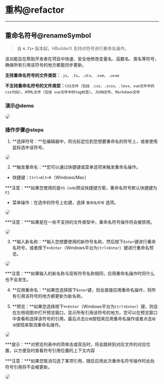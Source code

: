 # 重构@refactor

---

## 重命名符号@renameSymbol

> 自 **`4.71+`** 版本起，HBuilderX 支持对符号进行重命名操作。

该功能旨在帮助开发者在项目中快速、安全地修改变量名、函数名、类名等符号，确保所有引用该符号的地方都能同步更新。

**支持重命名符号的文件类型：**`.js`、`.ts`、`.uts`、`.vue`、`.uvue`

**不支持重命名符号的文件类型：**`CSS文件（包括 .css、.scss、.less、vue文件中的css代码）`、`HTML文件（包括 vue文件中的tag标签）`、`JSON文件`、`Markdown文件`


### 演示@demo

<img style="border-radius:8px;" src="https://web-ext-storage.dcloud.net.cn/hx/refacor-rename/rename.gif" />

### 操作步骤@steps

1. **选择符号：**在编辑器中，将光标定位到您想要重命名的符号上，或者使用鼠标选中该符号。

  <img style="border-radius:10px;" src="https://web-ext-storage.dcloud.net.cn/hx/refacor-rename/rename-select-symbol.png" />

2. **触发重命名：**您可以通过快捷键或菜单选项来触发重命名操作。

  - 快捷键：`Ctrl+Alt+R`（Windows/Mac）

  ***注意：***如果您使用的是`VS Code`预设快捷键方案，重命名符号默认快捷键为`F2`

  - 菜单操作：在选中的符号上右键，选择 `重命名符号` 选项。

  <img style="border-radius:10px;" src="https://web-ext-storage.dcloud.net.cn/hx/refacor-rename/rename-select-menu.png" />

  ***注意：***如果是在一些不支持的文件类型中，重命名符号操作将会被禁用。

  <img style="border-radius:10px;" src="https://web-ext-storage.dcloud.net.cn/hx/refacor-rename/rename-menu-disable.png" />

3. **输入新名称：**输入您想要使用的新符号名称，然后按下`Enter`键进行重命名符号，或者按下`⌘+Enter`（Windows平台为`Ctrl+Enter`）键进行重命名预览。

  <img style="border-radius:10px;" src="https://web-ext-storage.dcloud.net.cn/hx/refacor-rename/rename-input.png" />

  ***注意：***如果输入的新名称与现有符号名称相同，应用重命名操作时将什么也不会发生。

4. **应用重命名：**如果您选择按下`Enter`键，则会直接应用重命名操作，将所有引用该符号的地方都更新为新名称。

5. **预览：**如果您选择按下`⌘+Enter`（Windows平台为`Ctrl+Enter`）键，则会在左侧视图中打开预览窗口，显示所有引用该符号的地方。您可以在预览窗口中查看和选择该符号的引用，最后点击`应用`按钮来应用重命名操作或者点击`取消`按钮来取消重命名操作。

  <img style="border-radius:10px;" src="https://web-ext-storage.dcloud.net.cn/hx/refacor-rename/rename-preview.png" />

  ***提示：***对预览列表中的项单击或双击时，将会跳转到对应文件的对应位置，以方便及时查看符号引用位置的上下文内容

  ***注意：***如果您取消勾选了某项引用，随后应用此次重命名符号操作时此处符号引用将不会被更新。

  <img style="border-radius:10px;" src="https://web-ext-storage.dcloud.net.cn/hx/refacor-rename/rename-filter.png" />
